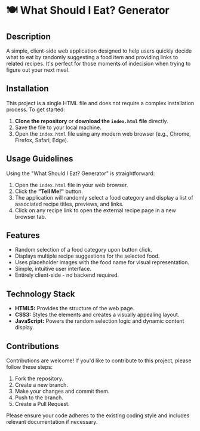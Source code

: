 # 🍽️ What Should I Eat? Generator

## Description

A simple, client-side web application designed to help users quickly decide what to eat by randomly suggesting a food item and providing links to related recipes. It's perfect for those moments of indecision when trying to figure out your next meal.

## Installation

This project is a single HTML file and does not require a complex installation process. To get started:

1.  **Clone the repository** or **download the `index.html` file** directly.
2.  Save the file to your local machine.
3.  Open the `index.html` file using any modern web browser (e.g., Chrome, Firefox, Safari, Edge).

## Usage Guidelines

Using the "What Should I Eat? Generator" is straightforward:

1.  Open the `index.html` file in your web browser.
2.  Click the **"Tell Me!"** button.
3.  The application will randomly select a food category and display a list of associated recipe titles, previews, and links.
4.  Click on any recipe link to open the external recipe page in a new browser tab.

## Features

*   Random selection of a food category upon button click.
*   Displays multiple recipe suggestions for the selected food.
*   Uses placeholder images with the food name for visual representation.
*   Simple, intuitive user interface.
*   Entirely client-side - no backend required.

## Technology Stack

*   **HTML5:** Provides the structure of the web page.
*   **CSS3:** Styles the elements and creates a visually appealing layout.
*   **JavaScript:** Powers the random selection logic and dynamic content display.

## Contributions

Contributions are welcome! If you'd like to contribute to this project, please follow these steps:

1.  Fork the repository.
2.  Create a new branch.
3.  Make your changes and commit them.
4.  Push to the branch.
5.  Create a Pull Request.

Please ensure your code adheres to the existing coding style and includes relevant documentation if necessary.

